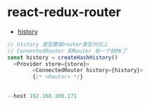 # react-redux-router

- [history](https://github.com/ReactTraining/history)

```js
// history 类型要跟router类型对应上
// ConnentedRouter 和Router 有一个就OK了
const history = createHashHistory()
  <Provider store={store}>
        <ConnectedRouter history={history}>
        {/* <Router> */}    
         
```

```js
--host 192.168.100.171

```